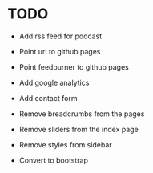 
# TODO

* Add rss feed for podcast

* Point url to github pages
* Point feedburner to github pages
* Add google analytics

* Add contact form
* Remove breadcrumbs from the pages
* Remove sliders from the index page
* Remove styles from sidebar
* Convert to bootstrap
